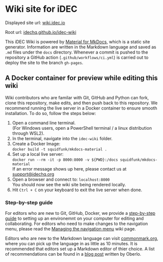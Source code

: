 # Wiki site for iDEC

Displayed site url: [wiki.idec.io](https://wiki.idec.io)

Root url: [idechq.github.io/idec-wiki](https://idechq.github.io/idec-wiki)

This iDEC Wiki is powered by [Material for MkDocs](https://squidfunk.github.io/mkdocs-material/), which is a static site generator. Information are written in the Markdown language and saved as `.md` files under the `docs` directory. Whenever a commit is pushed to the repository a GitHub action (`.github/workflows/ci.yml`) is carried out to deploy the site to the branch `gh-pages`.

## A Docker container for preview while editing this wiki

Wiki contributors who are familar with Git, GitHub and Python can fork, clone this repository, make edits, and then push back to this repository. We recommend running the live server in a Docker container to ensure smooth installation. To do so, follow the steps below:

1. Open a command line terminal.  
   (For Windows users, open a PowerShell terminal / a linux distribution through WSL2).
2. In the terminal, navigate into the `idec-wiki` folder.
3. Create a Docker Image:  
   `docker build -t squidfunk/mkdocs-material .`
4. Set up a local live server:  
   `docker run --rm -it -p 8000:8000 -v ${PWD}:/docs squidfunk/mkdocs-material`  
   If an error message shows up here, please contact us at [support@idechq.org](mailto:support@idechq.org)
5. Open a browser and connect to:
   `localhost:8000`  
   You should now see the wiki site being rendered locally.
6. Hit `Ctrl + C` on your keyboard to exit the live server when done.

### Step-by-step guide

For editors who are new to Git, GitHub, Docker, we provide a [step-by-step guide](https://github.com/idechq/idec-wiki/wiki/SetupAnEditingEnvr) to setting up an environemnt on your computer for editing and collaborating. For editors who need to make changes to the navigation menu, please read the [Managing the navigation menu](https://github.com/idechq/idec-wiki/wiki/ManageNavigation) wiki page.

Editors who are new to the Markdown language can visit [commonmark.org](https://commonmark.org/), where you can pick up the language in as little as 10 minutes. It is recommended that editors set up a Markdown editor of thier choice. A list of recommendations can be found in a [blog post](https://www.oberlo.co.uk/blog/markdown-editors) written by Oberlo.
